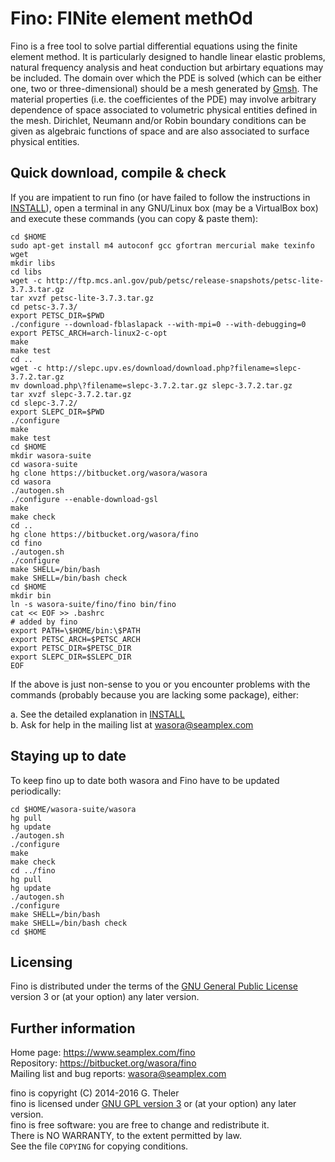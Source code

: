 Fino: FINite element methOd
===========================

Fino is a free tool to solve partial differential equations using the finite element method. It is particularly designed to handle linear elastic problems, natural frequency analysis and heat conduction but arbirtary equations may be included. The domain over which the PDE is solved (which can be either one, two or three-dimensional) should be a mesh generated by [Gmsh](http://geuz.org/gmsh/). The material properties (i.e. the coefficientes of the PDE) may involve arbitrary dependence of space associated to volumetric physical entities defined in the mesh. Dirichlet, Neumann and/or Robin boundary conditions can be given as algebraic functions of space and are also associated to surface physical entities.


Quick download, compile & check
-------------------------------

If you are impatient to run fino (or have failed to follow the instructions in [INSTALL](INSTALL.md)), open a terminal in any GNU/Linux box (may be a VirtualBox box) and execute these commands (you can copy & paste them):

```
cd $HOME
sudo apt-get install m4 autoconf gcc gfortran mercurial make texinfo wget
mkdir libs
cd libs
wget -c http://ftp.mcs.anl.gov/pub/petsc/release-snapshots/petsc-lite-3.7.3.tar.gz
tar xvzf petsc-lite-3.7.3.tar.gz 
cd petsc-3.7.3/
export PETSC_DIR=$PWD
./configure --download-fblaslapack --with-mpi=0 --with-debugging=0
export PETSC_ARCH=arch-linux2-c-opt
make
make test
cd ..
wget -c http://slepc.upv.es/download/download.php?filename=slepc-3.7.2.tar.gz
mv download.php\?filename=slepc-3.7.2.tar.gz slepc-3.7.2.tar.gz
tar xvzf slepc-3.7.2.tar.gz
cd slepc-3.7.2/
export SLEPC_DIR=$PWD
./configure
make
make test
cd $HOME
mkdir wasora-suite
cd wasora-suite
hg clone https://bitbucket.org/wasora/wasora
cd wasora
./autogen.sh
./configure --enable-download-gsl
make
make check
cd ..
hg clone https://bitbucket.org/wasora/fino
cd fino
./autogen.sh
./configure
make SHELL=/bin/bash
make SHELL=/bin/bash check
cd $HOME
mkdir bin
ln -s wasora-suite/fino/fino bin/fino
cat << EOF >> .bashrc
# added by fino
export PATH=\$HOME/bin:\$PATH
export PETSC_ARCH=$PETSC_ARCH
export PETSC_DIR=$PETSC_DIR
export SLEPC_DIR=$SLEPC_DIR
EOF
```

If the above is just non-sense to you or you encounter problems with the commands (probably because you are lacking some package), either:

 a. See the detailed explanation in [INSTALL](INSTALL.md)  
 b. Ask for help in the mailing list at <wasora@seamplex.com>


Staying up to date
------------------

To keep fino up to date both wasora and Fino have to be updated periodically:

```
cd $HOME/wasora-suite/wasora
hg pull
hg update
./autogen.sh
./configure
make
make check
cd ../fino
hg pull
hg update
./autogen.sh
./configure
make SHELL=/bin/bash
make SHELL=/bin/bash check
cd $HOME
```

Licensing
---------

Fino is distributed under the terms of the [GNU General Public License](http://www.gnu.org/copyleft/gpl.html) version 3 or (at your option) any later version.



Further information
-------------------

Home page: <https://www.seamplex.com/fino>  
Repository: <https://bitbucket.org/wasora/fino>  
Mailing list and bug reports: <wasora@seamplex.com>  


fino is copyright (C) 2014-2016 G. Theler  
fino is licensed under [GNU GPL version 3](http://www.gnu.org/copyleft/gpl.html) or (at your option) any later version.  
fino is free software: you are free to change and redistribute it.  
There is NO WARRANTY, to the extent permitted by law.  
See the file `COPYING` for copying conditions.  

